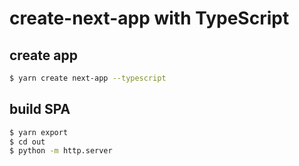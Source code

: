 # create-next-app with TypeScript

## create app

```sh
$ yarn create next-app --typescript
```

## build SPA

```sh
$ yarn export
$ cd out
$ python -m http.server
```
